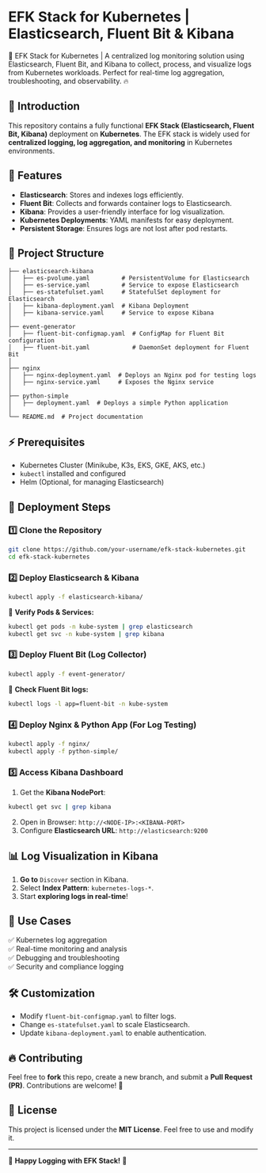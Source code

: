# EFK Stack for Kubernetes | Elasticsearch, Fluent Bit & Kibana
🚀 EFK Stack for Kubernetes | A centralized log monitoring solution using Elasticsearch, Fluent Bit, and Kibana to collect, process, and visualize logs from Kubernetes workloads. Perfect for real-time log aggregation, troubleshooting, and observability. 🔥

## 📌 Introduction
This repository contains a fully functional **EFK Stack (Elasticsearch, Fluent Bit, Kibana)** deployment on **Kubernetes**. The EFK stack is widely used for **centralized logging, log aggregation, and monitoring** in Kubernetes environments.

## 🚀 Features
- **Elasticsearch**: Stores and indexes logs efficiently.
- **Fluent Bit**: Collects and forwards container logs to Elasticsearch.
- **Kibana**: Provides a user-friendly interface for log visualization.
- **Kubernetes Deployments**: YAML manifests for easy deployment.
- **Persistent Storage**: Ensures logs are not lost after pod restarts.

## 📂 Project Structure
```
├── elasticsearch-kibana
│   ├── es-pvolume.yaml         # PersistentVolume for Elasticsearch
│   ├── es-service.yaml         # Service to expose Elasticsearch
│   ├── es-statefulset.yaml     # StatefulSet deployment for Elasticsearch
│   ├── kibana-deployment.yaml  # Kibana Deployment
│   ├── kibana-service.yaml     # Service to expose Kibana
│
├── event-generator
│   ├── fluent-bit-configmap.yaml  # ConfigMap for Fluent Bit configuration
│   ├── fluent-bit.yaml            # DaemonSet deployment for Fluent Bit
│
├── nginx
│   ├── nginx-deployment.yaml  # Deploys an Nginx pod for testing logs
│   ├── nginx-service.yaml     # Exposes the Nginx service
│
├── python-simple
│   ├── deployment.yaml  # Deploys a simple Python application
│
└── README.md  # Project documentation
```

## ⚡ Prerequisites
- Kubernetes Cluster (Minikube, K3s, EKS, GKE, AKS, etc.)
- `kubectl` installed and configured
- Helm (Optional, for managing Elasticsearch)

## 🚀 Deployment Steps

### 1️⃣ Clone the Repository
```bash
git clone https://github.com/your-username/efk-stack-kubernetes.git
cd efk-stack-kubernetes
```

### 2️⃣ Deploy Elasticsearch & Kibana
```bash
kubectl apply -f elasticsearch-kibana/
```
🔹 **Verify Pods & Services:**
```bash
kubectl get pods -n kube-system | grep elasticsearch
kubectl get svc -n kube-system | grep kibana
```

### 3️⃣ Deploy Fluent Bit (Log Collector)
```bash
kubectl apply -f event-generator/
```
🔹 **Check Fluent Bit logs:**
```bash
kubectl logs -l app=fluent-bit -n kube-system
```

### 4️⃣ Deploy Nginx & Python App (For Log Testing)
```bash
kubectl apply -f nginx/
kubectl apply -f python-simple/
```

### 5️⃣ Access Kibana Dashboard
1. Get the **Kibana NodePort**:
```bash
kubectl get svc | grep kibana
```
2. Open in Browser: `http://<NODE-IP>:<KIBANA-PORT>`
3. Configure **Elasticsearch URL**: `http://elasticsearch:9200`

## 📊 Log Visualization in Kibana
1. **Go to** `Discover` section in Kibana.
2. Select **Index Pattern**: `kubernetes-logs-*`.
3. Start **exploring logs in real-time**!

## 🎯 Use Cases
✅ Kubernetes log aggregation  
✅ Real-time monitoring and analysis  
✅ Debugging and troubleshooting  
✅ Security and compliance logging  

## 🛠️ Customization
- Modify `fluent-bit-configmap.yaml` to filter logs.
- Change `es-statefulset.yaml` to scale Elasticsearch.
- Update `kibana-deployment.yaml` to enable authentication.

## 🔥 Contributing
Feel free to **fork** this repo, create a new branch, and submit a **Pull Request (PR)**. Contributions are welcome! 🚀

## 📜 License
This project is licensed under the **MIT License**. Feel free to use and modify it.

---

🚀 **Happy Logging with EFK Stack!** 🎯


